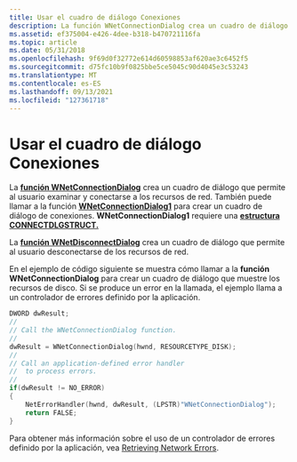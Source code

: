 ```yaml
---
title: Usar el cuadro de diálogo Conexiones
description: La función WNetConnectionDialog crea un cuadro de diálogo que permite al usuario examinar y conectarse a los recursos de red.
ms.assetid: ef375004-e426-4dee-b318-b470721116fa
ms.topic: article
ms.date: 05/31/2018
ms.openlocfilehash: 9f69d0f32772e614d60598853af620ae3c6452f5
ms.sourcegitcommit: d75fc10b9f0825bbe5ce5045c90d4045e3c53243
ms.translationtype: MT
ms.contentlocale: es-ES
ms.lasthandoff: 09/13/2021
ms.locfileid: "127361718"
---
```

# <a name="using-the-connections-dialog-box"></a>Usar el cuadro de diálogo Conexiones

La [**función WNetConnectionDialog**](/windows/win32/api/winnetwk/nf-winnetwk-wnetconnectiondialog) crea un cuadro de diálogo que permite al usuario examinar y conectarse a los recursos de red. También puede llamar a la función [**WNetConnectionDialog1**](/windows/win32/api/winnetwk/nf-winnetwk-wnetconnectiondialog1a) para crear un cuadro de diálogo de conexiones. **WNetConnectionDialog1** requiere una [**estructura CONNECTDLGSTRUCT.**](/windows/win32/api/winnetwk/ns-winnetwk-connectdlgstructa)

La [**función WNetDisconnectDialog**](/windows/win32/api/winnetwk/nf-winnetwk-wnetdisconnectdialog) crea un cuadro de diálogo que permite al usuario desconectarse de los recursos de red.

En el ejemplo de código siguiente se muestra cómo llamar a la **función WNetConnectionDialog** para crear un cuadro de diálogo que muestre los recursos de disco. Si se produce un error en la llamada, el ejemplo llama a un controlador de errores definido por la aplicación.


```C++
DWORD dwResult; 
//
// Call the WNetConnectionDialog function.
//
dwResult = WNetConnectionDialog(hwnd, RESOURCETYPE_DISK);
//
// Call an application-defined error handler 
//  to process errors.
//
if(dwResult != NO_ERROR) 
{
    NetErrorHandler(hwnd, dwResult, (LPSTR)"WNetConnectionDialog"); 
    return FALSE; 
}
```



Para obtener más información sobre el uso de un controlador de errores definido por la aplicación, vea [Retrieving Network Errors](retrieving-network-errors.md).

 

 